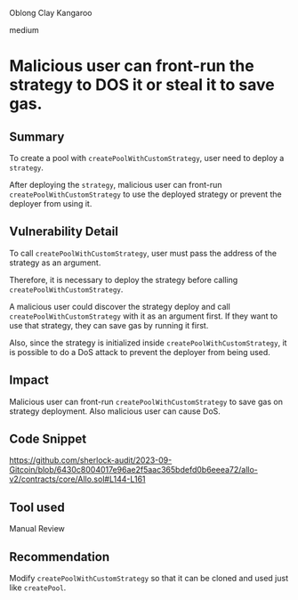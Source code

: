Oblong Clay Kangaroo

medium

# Malicious user can front-run the strategy to DOS it or steal it to save gas.
## Summary
To create a pool with `createPoolWithCustomStrategy`, user need to deploy a `strategy`.

After deploying the `strategy`, malicious user can front-run `createPoolWithCustomStrategy` to use the deployed strategy or prevent the deployer from using it.

## Vulnerability Detail
To call `createPoolWithCustomStrategy`, user must pass the address of the strategy as an argument.

Therefore, it is necessary to deploy the strategy before calling `createPoolWithCustomStrategy`.

A malicious user could discover the strategy deploy and call `createPoolWithCustomStrategy` with it as an argument first. If they want to use that strategy, they can save gas by running it first.

Also, since the strategy is initialized inside `createPoolWithCustomStrategy`, it is possible to do a DoS attack to prevent the deployer from being used.

## Impact
Malicious user can front-run `createPoolWithCustomStrategy` to save gas on strategy deployment. 
Also malicious user can cause DoS.

## Code Snippet
https://github.com/sherlock-audit/2023-09-Gitcoin/blob/6430c8004017e96ae2f5aac365bdefd0b6eeea72/allo-v2/contracts/core/Allo.sol#L144-L161

## Tool used

Manual Review

## Recommendation
Modify `createPoolWithCustomStrategy` so that it can be cloned and used just like `createPool`.
